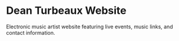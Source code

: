 # Dean Turbeaux Website

Electronic music artist website featuring live events, music links, and contact information.

